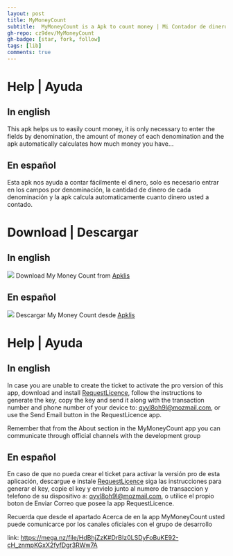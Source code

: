 ```yaml
---
layout: post
title: MyMoneyCount
subtitle:  MyMoneyCount is a Apk to count money | Mi Contador de dinero es una aplicación para contar dinero
gh-repo: cz9dev/MyMoneyCount
gh-badge: [star, fork, follow]
tags: [lib]
comments: true
---
```


# Help | Ayuda
## In english
This apk helps us to easily count money, it is only necessary to enter the fields by denomination, the amount of money of each denomination and the apk automatically calculates how much money you have...

## En español
Esta apk nos ayuda a contar fácilmente el dinero, solo es necesario entrar en los campos por denominación, la cantidad de dinero de cada denominación y la apk calcula automaticamente cuanto dinero usted a contado.

# Download | Descargar
## In english
[![](https://archive.apklis.cu/application/icon/cu.tiaris.mymoneycount-v140.png_140)](https://www.apklis.cu/application/cu.tiaris.mymoneycount) Download My Money Count from [Apklis](https://www.apklis.cu/application/cu.tiaris.mymoneycount)

## En español
[![](https://archive.apklis.cu/application/icon/cu.tiaris.mymoneycount-v140.png_140)](https://www.apklis.cu/application/cu.tiaris.mymoneycount) Descargar My Money Count desde [Apklis](https://www.apklis.cu/application/cu.tiaris.mymoneycount)

# Help | Ayuda
## In english
In case you are unable to create the ticket to activate the pro version of this app, download and install [RequestLicence](https://mega.nz/file/HdBhjZzK#DrBIz0LSDyFoBuKE92-cH_znmpKGxX2fyfDgr3RWw7A), follow the instructions to generate the key, copy the key and send it along with the transaction number and phone number of your device to: qyvl8oh9l@mozmail.com, or use the Send Email button in the RequestLicence app.

Remember that from the About section in the MyMoneyCount app you can communicate through official channels with the development group

## En español
En caso de que no pueda crear el ticket para activar la versión pro de esta aplicación, descargue e instale [RequestLicence](https://mega.nz/file/HdBhjZzK#DrBIz0LSDyFoBuKE92-cH_znmpKGxX2fyfDgr3RWw7A) siga las instrucciones para generar el key, copie el key y envielo junto al numero de transaccion y telefono de su dispositivo a: qyvl8oh9l@mozmail.com, o utilice el propio boton de Enviar Correo que posee la app RequestLicence.

Recuerda que desde el apartado Acerca de en la app MyMoneyCount usted puede comunicarce por los canales oficiales con el grupo de desarrollo

link: <https://mega.nz/file/HdBhjZzK#DrBIz0LSDyFoBuKE92-cH_znmpKGxX2fyfDgr3RWw7A>



